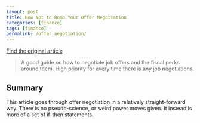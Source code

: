 ```yaml
---
layout: post
title: How Not to Bomb Your Offer Negotiation
categories: [finance]
tags: [finance]
permalink: /offer_negotiation/
---
```


[Find the original article](https://haseebq.com/how-not-to-bomb-your-offer-negotiation/)

>A good guide on how to negotiate job offers and the fiscal perks around them. High priority for every time there is any job negotiations.  

## Summary

This article goes through offer negotiation in a relatively straight-forward way. There is no pseudo-science, or weird power moves given. It instead is more of a set of if-then statements. 